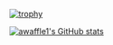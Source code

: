 [![trophy](https://github-profile-trophy.vercel.app/?username=awaffle1&theme=onedark)](https://github.com/ryo-ma/github-profile-trophy)

[![awaffle1's GitHub stats](https://github-readme-stats.vercel.app/api?username=awaffle1&theme=onedark)](https://github.com/anuraghazra/github-readme-stats)

<!---
awaffle1/awaffle1 is a ✨ special ✨ repository because its `README.md` (this file) appears on your GitHub profile.
You can click the Preview link to take a look at your changes.
--->
